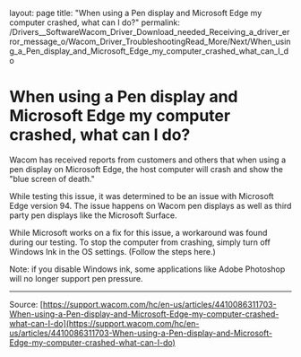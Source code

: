layout: page
title: "When using a Pen display and Microsoft Edge my computer crashed, what can I do?"
permalink: /Drivers__SoftwareWacom_Driver_Download_needed_Receiving_a_driver_error_message_o/Wacom_Driver_TroubleshootingRead_More/Next/When_using_a_Pen_display_and_Microsoft_Edge_my_computer_crashed_what_can_I_do

# When using a Pen display and Microsoft Edge my computer crashed, what can I do?

Wacom has received reports from customers and others that when using a pen display on Microsoft Edge, the host computer will crash and show the "blue screen of death."


While testing this issue, it was determined to be an issue with Microsoft Edge version 94. The issue happens on Wacom pen displays as well as third party pen displays like the Microsoft Surface.


While Microsoft works on a fix for this issue, a workaround was found during our testing. To stop the computer from crashing, simply turn off Windows Ink in the OS settings. (Follow the steps here.)


Note: if you disable Windows ink, some applications like Adobe Photoshop will no longer support pen pressure.

---
Source: [https://support.wacom.com/hc/en-us/articles/4410086311703-When-using-a-Pen-display-and-Microsoft-Edge-my-computer-crashed-what-can-I-do](https://support.wacom.com/hc/en-us/articles/4410086311703-When-using-a-Pen-display-and-Microsoft-Edge-my-computer-crashed-what-can-I-do)

